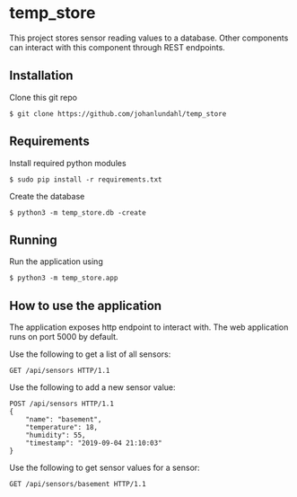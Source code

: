 # temp_store
This project stores sensor reading values to a database. Other components can interact with this component through REST endpoints.


## Installation

Clone this git repo

```
$ git clone https://github.com/johanlundahl/temp_store
```


## Requirements
Install required python modules

```
$ sudo pip install -r requirements.txt
```

Create the database 
```
$ python3 -m temp_store.db -create
```


## Running
Run the application using
```
$ python3 -m temp_store.app
```

## How to use the application
The application exposes http endpoint to interact with. The web application runs on port 5000 by default.

Use the following to get a list of all sensors:
```
GET /api/sensors HTTP/1.1
```

Use the following to add a new sensor value:
```
POST /api/sensors HTTP/1.1
{
	"name": "basement",
	"temperature": 18,
	"humidity": 55,
	"timestamp": "2019-09-04 21:10:03"
}
```

Use the following to get sensor values for a sensor:
```
GET /api/sensors/basement HTTP/1.1
```